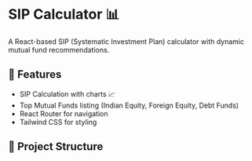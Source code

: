 # SIP Calculator 📊

A React-based SIP (Systematic Investment Plan) calculator with dynamic mutual fund recommendations.

## 🚀 Features
- SIP Calculation with charts 📈
- Top Mutual Funds listing (Indian Equity, Foreign Equity, Debt Funds)
- React Router for navigation
- Tailwind CSS for styling

## 📂 Project Structure
